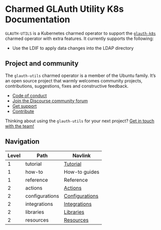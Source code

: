 # Charmed GLAuth Utility K8s Documentation

`GLAUTH-UTILS` is a Kubernetes charmed operator to support the
[`glauth-k8s`](https://charmhub.io/glauth-k8s) charmed operator with extra
features. It currently supports the following:

- Use the LDIF to apply data changes into the LDAP directory

## Project and community

The `glauth-utils` charmed operator is a member of the Ubuntu family. It’s an
open source project that warmly welcomes community projects, contributions,
suggestions, fixes and constructive feedback.

- [Code of conduct](https://ubuntu.com/community/code-of-conduct)
- [Join the Discourse community forum](https://discourse.charmhub.io/tag/identity)
- [Get support](https://github.com/canonical/glauth-utils/issues)
- [Contribute](https://github.com/canonical/glauth-utils/blob/main/CONTRIBUTING.md)

Thinking about using the `glauth-utils` for your next
project? [Get in touch with the team!](https://matrix.to/#/!nRbdoDYxdQndEfzlJi:ubuntu.com?via=ubuntu.com&via=matrix.org&via=mozilla.org)

## Navigation

| Level | Path           | Navlink                                                       |
|-------|----------------|---------------------------------------------------------------|
| 1     | tutorial       | [Tutorial](/t/13949)                                          |
| 1     | how-to         | How-to guides                                                 |
| 1     | reference      | Reference                                                     |
| 2     | actions        | [Actions](https://charmhub.io/glauth-utils/actions)           |
| 2     | configurations | [Configurations](https://charmhub.io/glauth-utils/configure)  |
| 2     | integrations   | [Integrations](https://charmhub.io/glauth-utils/integrations) |
| 2     | libraries      | [Libraries](https://charmhub.io/glauth-utils/libraries)       |
| 2     | resources      | [Resources](https://charmhub.io/glauth-utils/resources)       |
